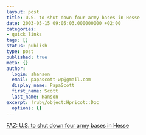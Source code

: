 ```yaml
---
layout: post
title: U.S. to shut down four army bases in Hesse
date: 2003-05-15 09:05:03.000000000 +02:00
categories:
- quick links
tags: []
status: publish
type: post
published: true
meta: {}
author:
  login: shanson
  email: papascott-wp@gmail.com
  display_name: PapaScott
  first_name: Scott
  last_name: Hanson
excerpt: !ruby/object:Hpricot::Doc
  options: {}
---
```

<p><a title="Troops to stay in Germany, however" href="http://faz.com/IN/INtemplates/eFAZ/docmain.asp?rub={B1311FCC-FBFB-11D2-B228-00105A9CAF88}&doc={5A797929-5635-4E48-A2BE-33E2945A42A8}">FAZ: U.S. to shut down four army bases in Hesse</a></p>
